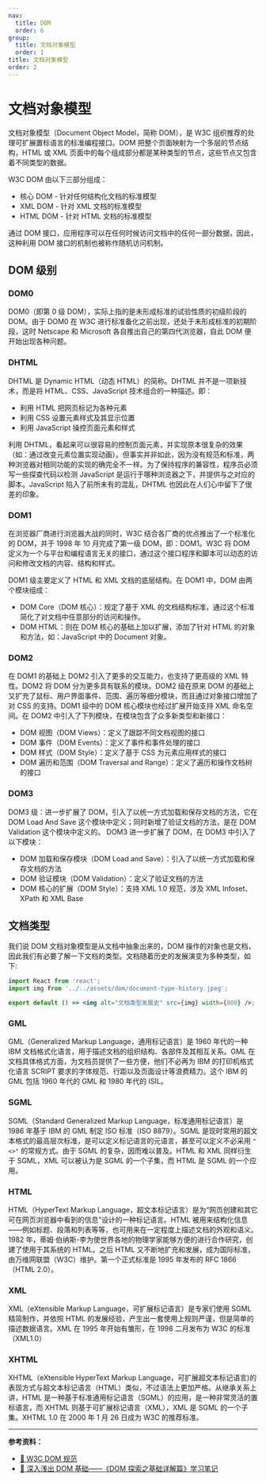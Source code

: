 ```yaml
---
nav:
  title: DOM
  order: 6
group:
  title: 文档对象模型
  order: 1
title: 文档对象模型
order: 2
---
```


# 文档对象模型

文档对象模型（Document Object Model，简称 DOM），是 W3C 组织推荐的处理可扩展置标语言的标准编程接口。DOM 把整个页面映射为一个多层的节点结构，HTML 或 XML 页面中的每个组成部分都是某种类型的节点，这些节点又包含着不同类型的数据。

W3C DOM 由以下三部分组成：

- 核心 DOM - 针对任何结构化文档的标准模型
- XML DOM - 针对 XML 文档的标准模型
- HTML DOM - 针对 HTML 文档的标准模型

通过 DOM 接口，应用程序可以在任何时候访问文档中的任何一部分数据，因此，这种利用 DOM 接口的机制也被称作随机访问机制。

## DOM 级别

### DOM0

DOM0（即第 0 级 DOM），实际上指的是未形成标准的试验性质的初级阶段的 DOM。由于 DOM0 在 W3C 进行标准备化之前出现，还处于未形成标准的初期阶段，这时 Netscape 和 Microsoft 各自推出自己的第四代浏览器，自此 DOM 便开始出现各种问题。

### DHTML

DHTML 是 Dynamic HTML（动态 HTML）的简称。DHTML 并不是一项新技术，而是将 HTML、CSS、JavaScript 技术组合的一种描述。即：

- 利用 HTML 把网页标记为各种元素
- 利用 CSS 设置元素样式及其显示位置
- 利用 JavaScript 操控页面元素和样式

利用 DHTML，看起来可以很容易的控制页面元素，并实现原本很复杂的效果（如：通过改变元素位置实现动画）。但事实并非如此，因为没有规范和标准，两种浏览器对相同功能的实现的确完全不一样。为了保持程序的兼容性，程序员必须写一些探查代码以检测 JavaScript 是运行于哪种浏览器之下，并提供与之对应的脚本。JavaScript 陷入了前所未有的混乱，DHTML 也因此在人们心中留下了很差的印象。

### DOM1

在浏览器厂商进行浏览器大战的同时，W3C 结合各厂商的优点推出了一个标准化的 DOM，并于 1998 年 10 月完成了第一级 DOM，即：DOM1。W3C 将 DOM 定义为一个与平台和编程语言无关的接口，通过这个接口程序和脚本可以动态的访问和修改文档的内容、结构和样式。

DOM1 级主要定义了 HTML 和 XML 文档的底层结构。在 DOM1 中，DOM 由两个模块组成：

- DOM Core（DOM 核心）：规定了基于 XML 的文档结构标准，通过这个标准简化了对文档中任意部分的访问和操作。
- DOM HTML：则在 DOM 核心的基础上加以扩展，添加了针对 HTML 的对象和方法，如：JavaScript 中的 Document 对象。

### DOM2

在 DOM1 的基础上 DOM2 引入了更多的交互能力，也支持了更高级的 XML 特性。DOM2 将 DOM 分为更多具有联系的模块。DOM2 级在原来 DOM 的基础上又扩充了鼠标、用户界面事件、范围、遍历等细分模块，而且通过对象接口增加了对 CSS 的支持。DOM1 级中的 DOM 核心模块也经过扩展开始支持 XML 命名空间。在 DOM2 中引入了下列模块，在模块包含了众多新类型和新接口：

- DOM 视图（DOM Views）：定义了跟踪不同文档视图的接口
- DOM 事件（DOM Events）：定义了事件和事件处理的接口
- DOM 样式（DOM Style）：定义了基于 CSS 为元素应用样式的接口
- DOM 遍历和范围（DOM Traversal and Range）：定义了遍历和操作文档树的接口

### DOM3

DOM3 级：进一步扩展了 DOM，引入了以统一方式加载和保存文档的方法，它在 DOM Load And Save 这个模块中定义；同时新增了验证文档的方法，是在 DOM Validation 这个模块中定义的。
DOM3 进一步扩展了 DOM，在 DOM3 中引入了以下模块：

- DOM 加载和保存模块（DOM Load and Save）：引入了以统一方式加载和保存文档的方法
- DOM 验证模块（DOM Validation）：定义了验证文档的方法
- DOM 核心的扩展（DOM Style）：支持 XML 1.0 规范，涉及 XML Infoset、XPath 和 XML Base

## 文档类型

我们说 DOM 文档对象模型是从文档中抽象出来的，DOM 操作的对象也是文档，因此我们有必要了解一下文档的类型。文档随着历史的发展演变为多种类型，如下:

```jsx | inline
import React from 'react';
import img from '../../assets/dom/document-type-history.jpeg';

export default () => <img alt="文档类型发展史" src={img} width={800} />;
```

### GML

GML（Generalized Markup Language，通用标记语言）是 1960 年代的一种 IBM 文档格式化语言，用于描述文档的组织结构、各部件及其相互关系。GML 在文档具体格式方面，为文档员提供了一些方便，他们不必再为 IBM 的打印机格式化语言 SCRIPT 要求的字体规范、行距以及页面设计等浪费精力。这个 IBM 的 GML 包括 1960 年代的 GML 和 1980 年代的 ISIL。

### SGML

SGML（Standard Generalized Markup Language，标准通用标记语言）是 1986 年基于 IBM 的 GML 制定 ISO 标准（ISO 8879）。SGML 是现时常用的超文本格式的最高层次标准，是可以定义标记语言的元语言，甚至可以定义不必采用 `"<>"` 的常规方式。由于 SGML 的复杂，因而难以普及。HTML 和 XML 同样衍生于 SGML，XML 可以被认为是 SGML 的一个子集，而 HTML 是 SGML 的一个应用。

### HTML

HTML（HyperText Markup Language，超文本标记语言）是为“网页创建和其它可在网页浏览器中看到的信息”设计的一种标记语言。HTML 被用来结构化信息——例如标题、段落和列表等等，也可用来在一定程度上描述文档的外观和语义。1982 年，蒂姆·伯纳斯-李为使世界各地的物理学家能够方便的进行合作研究，创建了使用于其系统的 HTML。之后 HTML 又不断地扩充和发展，成为国际标准，由万维网联盟（W3C）维护。第一个正式标准是 1995 年发布的 RFC 1866（HTML 2.0）。

### XML

XML（eXtensible Markup Language，可扩展标记语言）是专家们使用 SGML 精简制作，并依照 HTML 的发展经验，产生出一套使用上规则严谨，但是简单的描述数据语言。XML 在 1995 年开始有雏形，在 1998 二月发布为 W3C 的标准（XML1.0）

### XHTML

XHTML（eXtensible HyperText Markup Language，可扩展超文本标记语言)的表现方式与超文本标记语言（HTML）类似，不过语法上更加严格。从继承关系上讲，HTML 是一种基于标准通用标记语言（SGML）的应用，是一种非常灵活的置标语言，而 XHTML 则基于可扩展标记语言（XML），XML 是 SGML 的一个子集。XHTML 1.0 在 2000 年 1 月 26 日成为 W3C 的推荐标准。

---

**参考资料：**

- [📖 W3C DOM 规范](https://www.w3.org/TR/dom/)
- [📝 深入浅出 DOM 基础——《DOM 探索之基础详解篇》学习笔记](https://github.com/jawil/blog/issues/9)
